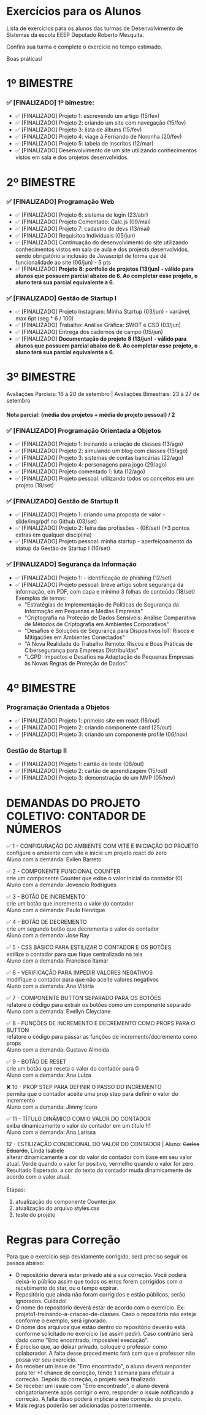# Exercícios para os Alunos
Lista de exercícios para os alunos das turmas de Desenvolvimento de Sistemas da escola EEEP Deputado Roberto Mesquita.

Confira sua turma e complete o exercício no tempo estimado.

Boas práticas!

# 1º BIMESTRE
### ✅ [FINALIZADO] 1º bimestre:
- ✅ [FINALIZADO] Projeto 1: escrevendo um artigo (15/fev)
- ✅ [FINALIZADO] Projeto 2: criando um site com navegação (15/fev)
- ✅ [FINALIZADO] Projeto 3: lista de álbuns (15/fev)
- ✅ [FINALIZADO] Projeto 4: viage à Fernando de Noronha (20/fev)
- ✅ [FINALIZADO] Projeto 5: tabela de inscritos (12/mar)
- ✅ [FINALIZADO] Desenvolvimento de um site utilizando conhecimentos vistos em sala e dos projetos desenvolvidos.

# 2º BIMESTRE
### ✅ [FINALIZADO] Programação Web
- ✅ [FINALIZADO] Projeto 6: sistema de login (23/abr)
- ✅ [FINALIZADO] Projeto Comentado: Calc.js (09/mai)
- ✅ [FINALIZADO] Projeto 7: cadastro de devs (13/mai)
- ✅ [FINALIZADO] Requisitos Individuais (05/jun)
- ✅ [FINALIZADO] Continuação do desenvolvimento do site utilizando conhecimentos vistos em sala de aula e dos projeots desenvolvidos, sendo obrigatório a inclusão de Javascript de forma que dê funcionalidade ao site (06/jun) - 5 pts
- ✅ [FINALIZADO] <b>Projeto 8: portfolio de projetos (13/jun) - válido para alunos que possuem parcial abaixo de 6. Ao completar esse projeto, o aluno terá sua parcial equivalente a 6.</b>

### ✅ [FINALIZADO] Gestão de Startup I
- ✅ [FINALIZADO] Projeto Instagram: Minha Startup (03/jun) - variável, max 6pt (seg * 6 / 100)
- ✅ [FINALIZADO] Trabalho: Análise Gráfica: SWOT e CSD (03/jun)
- ✅ [FINALIZADO] Entrega dos cadernos de campo (05/jun)
- ✅ [FINALIZADO] <b>Documentação do projeto 8 (13/jun) - válido para alunos que possuem parcial abaixo de 6. Ao completar esse projeto, o aluno terá sua parcial equivalente a 6.</b>

# 3º BIMESTRE
Avaliações Parciais: 16 à 20 de setembro | Avaliações Bimestrais: 23 à 27 de setembro

#### Nota parcial: (média dos projetos + média do projeto pessoal) / 2

### ✅ [FINALIZADO] Programação Orientada a Objetos
- ✅ [FINALIZADO] Projeto 1: treinando a criação de classes (13/ago)
- ✅ [FINALIZADO] Projeto 2: simulando um blog com classes (15/ago)
- ✅ [FINALIZADO] Projeto 3: sistemas de contas bancárias (22/ago)
- ✅ [FINALIZADO] Projeto 4: personagens para jogo (29/ago)
- ✅ [FINALIZADO] Projeto comentado 1: luta (12/ago)
- ✅ [FINALIZADO] Projeto pessoal: utilizando todos os conceitos em um projeto (19/set)

### ✅ [FINALIZADO] Gestão de Startup II
- ✅ [FINALIZADO] Projeto 1: criando uma proposta de valor - slide/img/pdf no Github (03/set)
- ✅ [FINALIZADO] Projeto 2: feira das profissões - (06/set) (+3 pontos extras em qualquer disciplina)
- ✅ [FINALIZADO] Projeto pessoal: minha startup - aperfeiçoamento da statup da Gestão de Startup I (16/set)

### ✅ [FINALIZADO] Segurança da Informação
- ✅ [FINALIZADO] Projeto 1: - identificação de phishing (12/set)
- ✅ [FINALIZADO] Projeto pessoal: breve artigo sobre segurança da informação, em PDF, com capa e mínimo 3 folhas de conteúdo (18/set)
  Exemplos de temas:
  - "Estratégias de Implementação de Políticas de Segurança da Informação em Pequenas e Médias Empresas"
  - "Criptografia na Proteção de Dados Sensíveis: Análise Comparativa de Métodos de Criptografia em Ambientes Corporativos"
  - "Desafios e Soluções de Segurança para Dispositivos IoT: Riscos e Mitigações em Ambientes Conectados"
  - "A Nova Realidade do Trabalho Remoto: Riscos e Boas Práticas de Cibersegurança para Empresas Distribuídas"
  - "LGPD: Impactos e Desafios na Adaptação de Pequenas Empresas às Novas Regras de Proteção de Dados"
 
# 4º BIMESTRE
### Programação Orientada a Objetos
- ✅ [FINALIZADO] Projeto 1: primeiro site em react (16/out)
- ✅ [FINALIZADO] Projeto 2: criando componente card (25/out)
- ✅ [FINALIZADO] Projeto 3: criando um componente profile (06/nov)

### Gestão de Startup II
- ✅ [FINALIZADO] Projeto 1: cartão de teste (08/out)
- ✅ [FINALIZADO] Projeto 2: cartão de aprendizagem (15/out)
- ✅ [FINALIZADO] Projeto 3: demonstração de um MVP (05/nov)

# DEMANDAS DO PROJETO COLETIVO: CONTADOR DE NÚMEROS
✅ 1 - CONFIGURAÇÃO DO AMBIENTE COM VITE E INICIAÇÃO DO PROJETO<br>
configure o ambiente com vite e inicie um projeto react do zero<br>
Aluno com a demanda: Evilen Barreto

✅ 2	- COMPONENTE FUNCIONAL COUNTER<br>
crie um componente Counter que exibe o valor inicial do contador (0)<br>
Aluno com a demanda: Jovencio Rodrigues

✅ 3	- BOTÃO DE INCREMENTO<br>
crie um botão que incrementa o valor do contador<br>
Aluno com a demanda: Paulo Henrique

✅ 4 -	BOTÃO DE DECREMENTO<br>
crie um segundo botão que decrementa o valor do contador<br>
Aluno com a demanda: Jose Ray

✅ 5 -	CSS BÁSICO PARA ESTILIZAR O CONTADOR E OS BOTÕES<br>
estilize o contador para que fique centralizado na tela<br>
Aluno com a demanda: Francisco Itamar

✅ 6 -	VERIFICAÇÃO PARA IMPEDIR VALORES NEGATIVOS<br>
modifique o contador para que não aceite valores negativos<br>
Aluno com a demanda: Ana Vitória

✅ 7 -	COMPONENTE BUTTON SEPARADO PARA OS BOTÕES<br>
refatore o código para extrair os botões como um componente separado<br>
Aluno com a demanda: Evellyn Cleyciane

✅ 8 -	FUNÇÕES DE INCREMENTO E DECREMENTO COMO PROPS PARA O BUTTON<br>
refatore o código para passar as funções de incremento/decremento como props<br>
Aluno com a demanda: Gustavo Almeida

✅ 9 -	BOTÃO DE RESET<br>
crie um botão que reseta o valor do contador para 0<br>
Aluno com a demanda: Ana Luiza

❌ 10 - PROP STEP PARA DEFINIR O PASSO DO INCREMENTO<br>
permita que o contador aceite uma prop step para definir o valor do incremento<br>
Aluno com a demanda: Jimmy Icaro

✅ 11 - TÍTULO DINÂMICO COM O VALOR DO CONTADOR<br>
exiba dinamicamente o valor do contador em um título h1<br>
Aluno com a demanda: Ana Larissa

12 - ESTILIZAÇÃO CONDICIONAL DO VALOR DO CONTADOR | Aluno: <s>Carlos Eduardo</s>, Linda Isabele<br>
alterar dinamicamente a cor do valor do contador com base em seu valor atual. Verde quando o valor for positivo, vermelho quando o valor for zero.<br>
Resultado Esperado: a cor do texto do contador muda dinamicamente de acordo com o valor atual.<br>
<br>Etapas:<br>
1. atualização do componente Counter.jsx
2. atualização do arquivo styles.css
3. teste do projeto

# Regras para Correção

Para que o exercício seja devidamente corrigido, será preciso seguir os passos abaixo:
- O repositório deverá estar privado até a sua correção. Você poderá deixá-lo público assim que todos os erros forem corrigidos com o recebimento do star, ou o tempo expirar.
- Repositório que ainda não foram corrigidos e estão públicos, serão ignorados. Cuidado!
- O nome do repositório deverá estar de acordo com o exercício. Ex: projeto1-treinando-a-criacao-de-classes. Caso o repositório não esteja conforme o exemplo, será ignorado.
- O nome dos arquivos que estão dentro do repositório deverão está conforme solicitado no exercício (se assim pedir). Caso contrário será dado como "Erro encontrado, impossível execução".
- É preciso que, ao deixar privado, coloque o professor como colaborador. A falta desse procedimento fará com que o professor não possa ver seu exercício.
- Ao receber um issue de "Erro encontrado", o aluno deverá responder para ter +1 chance de correção, tendo 1 semana para efetuar a correção. Depois da correção, o projeto será finalizado.
- Se receber um issuie com "Erro encontrado", o aluno deverá obrigatoriamente após corrigir o erro, responder o issuie notificando a correção. A falta disso poderá implicar a não correção do projeto.
- Mais regras poderão ser adicionadas posteriormente.
